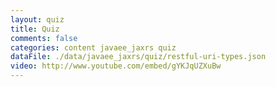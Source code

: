 ```yaml
---
layout: quiz
title: Quiz
comments: false
categories: content javaee_jaxrs quiz
dataFile: ./data/javaee_jaxrs/quiz/restful-uri-types.json
video: http://www.youtube.com/embed/gYKJqUZXuBw
---
```

